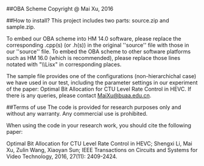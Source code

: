 
##OBA Scheme
Copyright @ Mai Xu, 2016



##How to install?
This project includes two parts: source.zip and sample.zip. 

To embed our OBA scheme into HM 14.0 software, please replace the corresponding .cpp(s) (or .h(s)) in the original ''source'' file with those in our ''source'' file. To embed the OBA scheme to other software platforms such as HM 16.0 (which is recommended), please replace those lines notated with "\\\Lisx" in corresponding places.

The sample file provides one of the configurations (non-hierarchichal case) we have used in our test, including the parameter settings in our experiment of the paper: Optimal Bit Allocation for CTU Level Rate Control in HEVC. If there is any queries, please contact MaiXu@buaa.edu.cn. 

##Terms of use
The code is provided for research purposes only and without any warranty. Any commercial use is prohibited.

When using the code in your research work, you should cite the following paper:

Optimal Bit Allocation for CTU Level Rate Control in HEVC; Shengxi Li, Mai Xu, Zulin Wang, Xiaoyan Sun; IEEE Transactions on Circuits and Systems for Video Technology, 2016, 27(11): 2409-2424.

